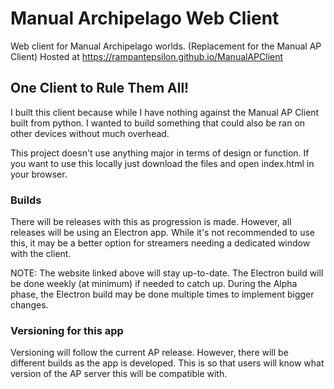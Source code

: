 # Manual Archipelago Web Client
Web client for Manual Archipelago worlds. (Replacement for the Manual AP Client)
Hosted at https://rampantepsilon.github.io/ManualAPClient

## One Client to Rule Them All!
I built this client because while I have nothing against the Manual AP Client built from python. I wanted to build something that could also be ran on other devices without much overhead.

This project doesn't use anything major in terms of design or function. If you want to use this locally just download the files and open index.html in your browser.

### Builds
There will be releases with this as progression is made. However, all releases will be using an Electron app. While it's not recommended to use this, it may be a better option for streamers needing a dedicated window with the client.

NOTE: The website linked above will stay up-to-date. The Electron build will be done weekly (at minimum) if needed to catch up. During the Alpha phase, the Electron build may be done multiple times to implement bigger changes.

### Versioning for this app
Versioning will follow the current AP release. However, there will be different builds as the app is developed. This is so that users will know what version of the AP server this will be compatible with.

